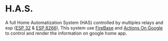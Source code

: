 # H.A.S.
A full Home Automatization System (HAS) controlled by multiples relays and esp ([ESP 32][32] & [ESP 8266][8266]),
This system use [FireBase][fb] and [Actions On Google][aog] to control and render the information on google home app.


[32]: https://www.espressif.com/en/products/socs/esp32/overview
[8266]: https://www.espressif.com/en/products/socs/esp8266/overview 
[fb]: https://firebase.google.com
[aog]: https://developers.google.com/assistant/smarthome/develop/create
